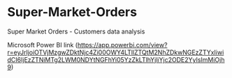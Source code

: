 # Super-Market-Orders
Super Market Orders - Customers data analysis 

Microsoft Power BI link (https://app.powerbi.com/view?r=eyJrIjoiOTVjMzgwZDktNjc4Zi00OWY4LTllZTQtM2NhZDkwNGEzZTYxIiwidCI6IjEzZTNiMTg2LWM0NDYtNGFhYi05YzZkLTlhYjliYjc2ODE2YyIsImMiOjh9)
